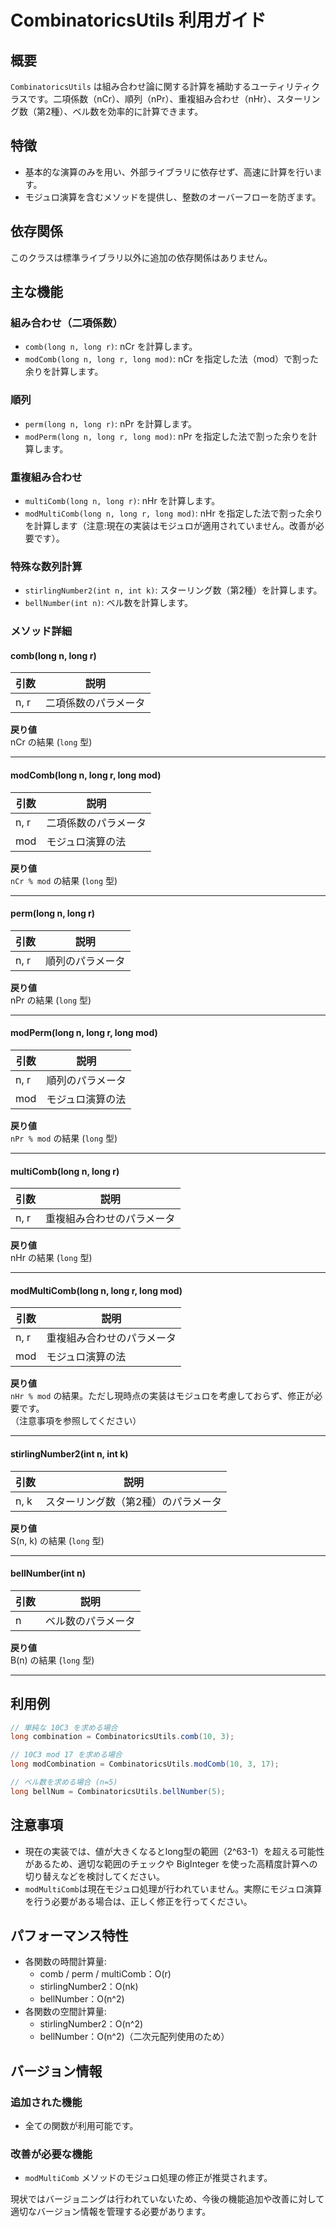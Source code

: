 # CombinatoricsUtils 利用ガイド

## 概要

`CombinatoricsUtils` は組み合わせ論に関する計算を補助するユーティリティクラスです。二項係数（nCr）、順列（nPr）、重複組み合わせ（nHr）、スターリング数（第2種）、ベル数を効率的に計算できます。

## 特徴

- 基本的な演算のみを用い、外部ライブラリに依存せず、高速に計算を行います。
- モジュロ演算を含むメソッドを提供し、整数のオーバーフローを防ぎます。

## 依存関係

このクラスは標準ライブラリ以外に追加の依存関係はありません。

## 主な機能

### 組み合わせ（二項係数）

- `comb(long n, long r)`: nCr を計算します。
- `modComb(long n, long r, long mod)`: nCr を指定した法（mod）で割った余りを計算します。

### 順列

- `perm(long n, long r)`: nPr を計算します。
- `modPerm(long n, long r, long mod)`: nPr を指定した法で割った余りを計算します。

### 重複組み合わせ

- `multiComb(long n, long r)`: nHr を計算します。
- `modMultiComb(long n, long r, long mod)`: nHr を指定した法で割った余りを計算します（注意:現在の実装はモジュロが適用されていません。改善が必要です）。

### 特殊な数列計算

- `stirlingNumber2(int n, int k)`: スターリング数（第2種）を計算します。
- `bellNumber(int n)`: ベル数を計算します。

### メソッド詳細

#### comb(long n, long r)

| 引数   | 説明         |
|------|------------|
| n, r | 二項係数のパラメータ |

**戻り値**  
nCr の結果 (`long` 型)

---

#### modComb(long n, long r, long mod)

| 引数   | 説明         |
|------|------------|
| n, r | 二項係数のパラメータ |
| mod  | モジュロ演算の法   |

**戻り値**  
`nCr % mod` の結果 (`long` 型)

---

#### perm(long n, long r)

| 引数   | 説明       |
|------|----------|
| n, r | 順列のパラメータ |

**戻り値**  
nPr の結果 (`long` 型)

---

#### modPerm(long n, long r, long mod)

| 引数   | 説明       |
|------|----------|
| n, r | 順列のパラメータ |
| mod  | モジュロ演算の法 |

**戻り値**  
`nPr % mod` の結果 (`long` 型)

---

#### multiComb(long n, long r)

| 引数   | 説明            |
|------|---------------|
| n, r | 重複組み合わせのパラメータ |

**戻り値**  
nHr の結果 (`long` 型)

---

#### modMultiComb(long n, long r, long mod)

| 引数   | 説明            |
|------|---------------|
| n, r | 重複組み合わせのパラメータ |
| mod  | モジュロ演算の法      |

**戻り値**  
`nHr % mod` の結果。ただし現時点の実装はモジュロを考慮しておらず、修正が必要です。  
（注意事項を参照してください）

---

#### stirlingNumber2(int n, int k)

| 引数   | 説明                 |
|------|--------------------|
| n, k | スターリング数（第2種）のパラメータ |

**戻り値**  
S(n, k) の結果 (`long` 型)

---

#### bellNumber(int n)

| 引数 | 説明        |
|----|-----------|
| n  | ベル数のパラメータ |

**戻り値**  
B(n) の結果 (`long` 型)

---

## 利用例

```java
// 単純な 10C3 を求める場合
long combination = CombinatoricsUtils.comb(10, 3);

// 10C3 mod 17 を求める場合
long modCombination = CombinatoricsUtils.modComb(10, 3, 17);

// ベル数を求める場合 (n=5)
long bellNum = CombinatoricsUtils.bellNumber(5);
```

## 注意事項

- 現在の実装では、値が大きくなるとlong型の範囲（2^63-1）を超える可能性があるため、適切な範囲のチェックや BigInteger
  を使った高精度計算への切り替えなどを検討してください。
- `modMultiComb`は現在モジュロ処理が行われていません。実際にモジュロ演算を行う必要がある場合は、正しく修正を行ってください。

## パフォーマンス特性

- 各関数の時間計算量:
    - comb / perm / multiComb：O(r)
    - stirlingNumber2：O(nk)
    - bellNumber：O(n^2)
- 各関数の空間計算量:
    - stirlingNumber2：O(n^2)
    - bellNumber：O(n^2)（二次元配列使用のため）

## バージョン情報

### 追加された機能

- 全ての関数が利用可能です。

### 改善が必要な機能

- `modMultiComb` メソッドのモジュロ処理の修正が推奨されます。

現状ではバージョニングは行われていないため、今後の機能追加や改善に対して適切なバージョン情報を管理する必要があります。